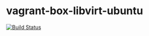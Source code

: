 # vagrant-box-libvirt-ubuntu

[![Build Status](https://travis-ci.org/takumin/vagrant-box-libvirt-ubuntu.svg?branch=master)](https://travis-ci.org/takumin/vagrant-box-libvirt-ubuntu)
